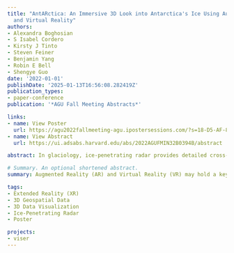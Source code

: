 ```yaml
---
title: "AntARctica: An Immersive 3D Look into Antarctica's Ice Using Augmented Reality
  and Virtual Reality"
authors:
- Alexandra Boghosian
- S Isabel Cordero
- Kirsty J Tinto
- Steven Feiner
- Benjamin Yang
- Robin E Bell
- Shengye Guo
date: '2022-01-01'
publishDate: '2025-01-13T16:56:08.282419Z'
publication_types:
- paper-conference
publication: '*AGU Fall Meeting Abstracts*'

links:
- name: View Poster
  url: https://agu2022fallmeeting-agu.ipostersessions.com/?s=18-D5-AF-86-FC-1D-99-47-79-4C-32-35-12-68-C9-52
- name: View Abstract
  url: https://ui.adsabs.harvard.edu/abs/2022AGUFMIN32B0394B/abstract

abstract: In glaciology, ice-penetrating radar provides detailed cross-sectional images, called radargrams, through the ice that are used to measure ice structure, analyze ice-sheet flow, and reconstruct ice-sheet history. For computational ease, these radargrams are often reduced to text files of ice thicknesses, layer depths, and other measurements digitized from visible elements within the image. While useful for scientific analysis, the digitized data contain only a small fraction of the information contained in the radargrams, and users still refer to the original images to fully understand measurements. Producing and interpreting these digitized measurements is also hampered by the loss of geospatial context and orientation that occurs when viewing images one by one on a flat screen. However, Augmented Reality (AR) and Virtual Reality (VR) offer a unique opportunity to enhance our understanding of ice-sheet structure and behavior by providing users with a 3D immersive environment for data visualization and analysis. We present an AR/VR application, AntARctica, that allows users to explore numerous radargrams collected across the Ross Ice Shelf, preserving proper 3D orientation and georeferencing. We include surface and bathymetry DEMs as well as satellite imagery datasets for geospatial context in order to facilitate more informed interpretation of radargrams. The user can explore the aforementioned digitized datasets derived from radargrams, as well as perform their own digitization in the AR/VR environment. This can support a more refined interpretation, as users are able to see multiple images at a time, walk around the data, and interact with it. Current interactions in AntARctica include translation, rotation, and scaling of objects in the Antarctic Polar Stereographic Projection, allowing users to begin connecting observations to physical processes in real-world coordinates and appropriate units. We deploy the application on the Microsoft HoloLens 2 (AR) and Oculus Quest 2 (VR), and evaluate their strengths and weaknesses for data analysis. Although AR and VR are not yet commonplace tools for earth science analysis, our application shows promise for their potential adoption in the future.

# Summary. An optional shortened abstract.
summary: Augmented Reality (AR) and Virtual Reality (VR) may hold a key to unlocking advanced geospatial data analysis. Poster available above at PDF link.

tags:
- Extended Reality (XR)
- 3D Geospatial Data
- 3D Data Visualization
- Ice-Penetrating Radar
- Poster

projects:
- viser
---
```


